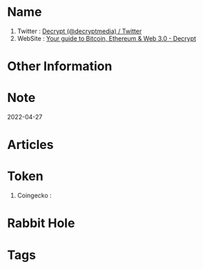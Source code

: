 # Name
1. Twitter : [Decrypt (@decryptmedia) / Twitter](https://twitter.com/decryptmedia)
2. WebSite : [Your guide to Bitcoin, Ethereum & Web 3.0 - Decrypt](https://decrypt.co/)

# Other Information


# Note 

2022-04-27

# Articles

# Token 
1. Coingecko : 

# Rabbit Hole


# Tags


